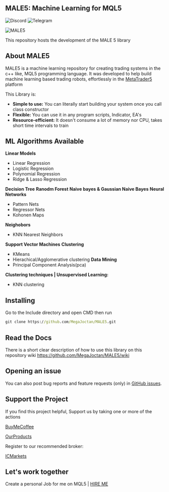 ## MALE5: Machine Learning for MQL5

  <a href="https://discord.gg/HKPJWzP9" style="text-decoration:none">
    <img src="https://img.shields.io/badge/Join-Discord-%237289DA?style=flat&logo=discord" alt="Discord"/>
  </a>
  <a href="https://t.me/fxalgebra_discussion" style="text-decoration:none">
    <img src="https://img.shields.io/badge/Join-Telegram-%232CA5E0?style=flat&logo=telegram" alt="Telegram"/>
  </a>

![MALE5](https://user-images.githubusercontent.com/65341461/237021529-a6117bde-d0b5-4f80-9ab0-d3c06d70e527.png)

This repository hosts the development of the MALE 5 library

## About MALE5

MALE5 is a machine learning repository for creating trading systems in the c++ like, MQL5 programming language.
It was developed to help build machine learning based trading robots, effortlessly in the [MetaTrader5](https://www.metatrader5.com/en/automated-trading/metaeditor) platform

This Library is:

-   **Simple to use:** You can literally start building your system once you call class constructor
-   **Flexible:** You can use it in any program scripts, Indicator, EA's
-   **Resource-efficient:** It doesn't consume a lot of memory nor CPU, takes short time intervals to train

## ML Algorithms Available
**Linear Models**

- Linear Regression
- Logistic Regression
- Polynomial Regression
- Ridge & Lasso Regression

**Decision Tree**
**Ranodm Forest**
**Naive bayes & Gaussian Naive Bayes**
**Neural Networks**

- Pattern Nets
- Regressor Nets
- Kohonen Maps

**Neighobors**
- KNN Nearest Neighbors

**Support Vector Machines**
**Clustering**

- KMeans 
- Hierachical/Agglomerative clustering
**Data Mining**
- Principal Component Analysis(pca)

**Clustering techniques | Unsupervised Learning:**

-   KNN clustering 

## Installing 

Go to the Include directory and open CMD then run
``` cmd  
git clone https://github.com/MegaJoctan/MALE5.git
```

## Read the Docs
There is a short clear description of how to use this library on this repository wiki https://github.com/MegaJoctan/MALE5/wiki

## Opening an issue
You can also post bug reports and feature requests (only) in [GitHub issues](https://github.com/MegaJoctan/MALE5/issues).

## Support the Project
If you find this project helpful, Support us by taking one or more of the actions

[BuyMeCoffee](https://www.buymeacoffee.com/omegajoctan)

[OurProducts](https://www.mql5.com/en/users/omegajoctan/seller)

Register to our recommended broker:

[ICMarkets](https://icmarkets.com/?camp=74639)

## Let's work together
Create a personal Job for me on MQL5 | [HIRE ME](https://www.mql5.com/en/job/new?prefered=omegajoctan)

